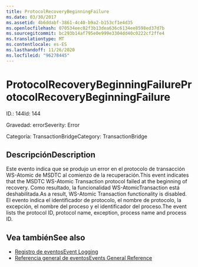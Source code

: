 ```yaml
---
title: ProtocolRecoveryBeginningFailure
ms.date: 03/30/2017
ms.assetid: 4b6ddabf-3861-4c40-b9a2-b153cf1e4d35
ms.openlocfilehash: 070534eec02f3b13dea636c6134ee8598ed37d7b
ms.sourcegitcommit: bc293b14af795e0e999e3304dd40c0222cf2ffe4
ms.translationtype: MT
ms.contentlocale: es-ES
ms.lasthandoff: 11/26/2020
ms.locfileid: "96278445"
---
```

# <a name="protocolrecoverybeginningfailure"></a><span data-ttu-id="8b394-102">ProtocolRecoveryBeginningFailure</span><span class="sxs-lookup"><span data-stu-id="8b394-102">ProtocolRecoveryBeginningFailure</span></span>

<span data-ttu-id="8b394-103">ID.: 144</span><span class="sxs-lookup"><span data-stu-id="8b394-103">Id: 144</span></span>  
  
 <span data-ttu-id="8b394-104">Gravedad: error</span><span class="sxs-lookup"><span data-stu-id="8b394-104">Severity: Error</span></span>  
  
 <span data-ttu-id="8b394-105">Categoría: TransactionBridge</span><span class="sxs-lookup"><span data-stu-id="8b394-105">Category: TransactionBridge</span></span>  
  
## <a name="description"></a><span data-ttu-id="8b394-106">Descripción</span><span class="sxs-lookup"><span data-stu-id="8b394-106">Description</span></span>  

 <span data-ttu-id="8b394-107">Este evento indica que se produjo un error en el protocolo de transacción WS-Atomic de MSDTC al comienzo de la recuperación.</span><span class="sxs-lookup"><span data-stu-id="8b394-107">This event indicates that the MSDTC WS-Atomic Transaction protocol failed at the beginning of recovery.</span></span> <span data-ttu-id="8b394-108">Como resultado, la funcionalidad WS-AtomicTransaction está deshabilitada.</span><span class="sxs-lookup"><span data-stu-id="8b394-108">As a result, WS-Atomic Transaction functionality is disabled.</span></span> <span data-ttu-id="8b394-109">El evento indica el identificador de protocolo, el nombre de protocolo, la excepción, el nombre del proceso y el identificador del proceso.</span><span class="sxs-lookup"><span data-stu-id="8b394-109">The event lists the protocol ID, protocol name, exception, process name and process ID.</span></span>  
  
## <a name="see-also"></a><span data-ttu-id="8b394-110">Vea también</span><span class="sxs-lookup"><span data-stu-id="8b394-110">See also</span></span>

- [<span data-ttu-id="8b394-111">Registro de eventos</span><span class="sxs-lookup"><span data-stu-id="8b394-111">Event Logging</span></span>](index.md)
- [<span data-ttu-id="8b394-112">Referencia general de eventos</span><span class="sxs-lookup"><span data-stu-id="8b394-112">Events General Reference</span></span>](events-general-reference.md)
